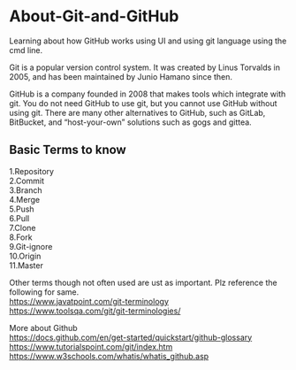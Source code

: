 # About-Git-and-GitHub
Learning about how GitHub works using UI and using git language using the cmd line.

Git is a popular version control system. It was created by Linus Torvalds in 2005, and has been maintained by Junio Hamano since then.

GitHub is a company founded in 2008 that makes tools which integrate with git. You do not need GitHub to use git, but you cannot use GitHub without using git. There are many other alternatives to GitHub, such as GitLab, BitBucket, and “host-your-own” solutions such as gogs and gittea. 

## Basic Terms to know

1.Repository\
2.Commit\
3.Branch\
4.Merge\
5.Push\
6.Pull\
7.Clone\
8.Fork\
9.Git-ignore\
10.Origin\
11.Master

Other terms though not often used are ust as important.
Plz reference the following for same.\
https://www.javatpoint.com/git-terminology <br />
https://www.toolsqa.com/git/git-terminologies/


More about Github\
https://docs.github.com/en/get-started/quickstart/github-glossary<br />
https://www.tutorialspoint.com/git/index.htm<br />
https://www.w3schools.com/whatis/whatis_github.asp
